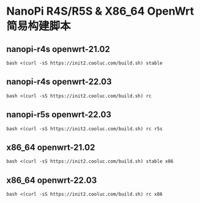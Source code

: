 # NanoPi R4S/R5S & X86_64 OpenWrt 简易构建脚本

## nanopi-r4s openwrt-21.02
```shell
bash <(curl -sS https://init2.cooluc.com/build.sh) stable
```

## nanopi-r4s openwrt-22.03
```shell
bash <(curl -sS https://init2.cooluc.com/build.sh) rc
```

## nanopi-r5s openwrt-22.03
```shell
bash <(curl -sS https://init2.cooluc.com/build.sh) rc r5s
```

## x86_64 openwrt-21.02
```shell
bash <(curl -sS https://init2.cooluc.com/build.sh) stable x86
```

## x86_64 openwrt-22.03
```shell
bash <(curl -sS https://init2.cooluc.com/build.sh) rc x86
```
